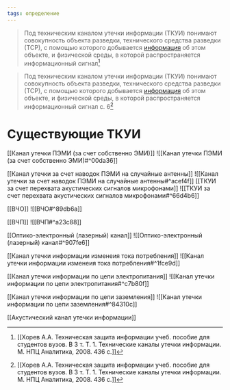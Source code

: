 ```yaml
---
tags: определение
---
```

> Под техническим каналом утечки информации (ТКУИ) понимают совокупность объекта разведки, технического средства разведки (ТСР), с помощью которого добывается [информация](Информация.md) об этом объекте, и физической среды, в которой распространяется информационный сигнал[^1]

>Под техническим каналом утечки информации (ТКУИ) понимают совокупность объекта разведки, технического средства разведки (ТСР), с помощью которого добывается [информация](Информация.md) об этом объекте, и физической среды, в которой распространяется информационный сигнал
>с. 6[^1]

# Существующие ТКУИ
[[Канал утечки ПЭМИ (за счет собственно ЭМИ)]]
![[Канал утечки ПЭМИ (за счет собственно ЭМИ)#^00da36]]    

[[Канал утечки за счет наводок ПЭМИ на случайные антенны]]
![[Канал утечки за счет наводок ПЭМИ на случайные антенны#^acef4f]]
[[ТКУИ за счет перехвата акустических сигналов микрофонами]]
![[ТКУИ за счет перехвата акустических сигналов микрофонами#^66d4b6]]

[[ВЧО]]
![[ВЧО#^89db6a]]

[[ВЧП]]
![[ВЧП#^a23c88]]

[[Оптико-электронный (лазерный) канал]]
![[Оптико-электронный (лазерный) канал#^907fe6]]

[[Канал утечки информации изменеия тока потребления]]
![[Канал утечки информации изменеия тока потребления#^1fce9d]]

[[Канал утечки информации по цепи электропитания]]
![[Канал утечки информации по цепи электропитания#^c7b80f]]

[[Канал утечки информации по цепи заземления]]
![[Канал утечки информации по цепи заземления#^84310c]]

[[Акустический канал утечки информации]]

[^1]:[[Хорев А.А. Техническая защита информации учеб. пособие для студентов вузов. В 3 т. Т. 1. Технические каналы утечки информации. М. НПЦ Аналитика, 2008. 436 с.]]
